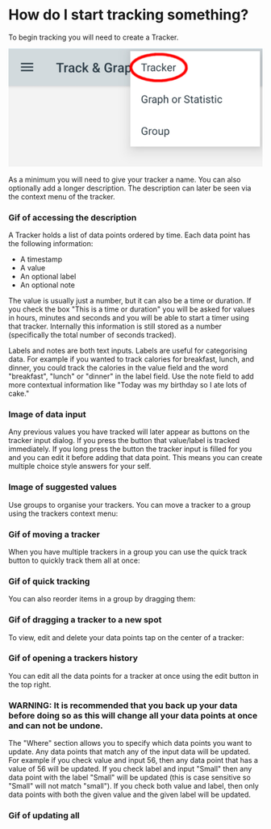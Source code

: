 # How do I start tracking something?

To begin tracking you will need to create a Tracker.

![faq_image_1_1](images/faq_image_1_1.jpg)

As a minimum you will need to give your tracker a name. You can also optionally add a longer description. The description can later be seen via the context menu of the tracker.

### Gif of accessing the description

A Tracker holds a list of data points ordered by time. Each data point has the following information:

- A timestamp
- A value 
- An optional label
- An optional note

The value is usually just a number, but it can also be a time or duration. If you check the box "This is a time or duration" you will be asked for values in hours, minutes and seconds and you will be able to start a timer using that tracker. Internally this information is still stored as a number (specifically the total number of seconds tracked).

Labels and notes are both text inputs. Labels are useful for categorising data. For example if you wanted to track calories for breakfast, lunch, and dinner, you could track the calories in the value field and the word "breakfast", "lunch" or "dinner" in the label field. Use the note field to add more contextual information like "Today was my birthday so I ate lots of cake."

### Image of data input

Any previous values you have tracked will later appear as buttons on the tracker input dialog. If you press the button that value/label is tracked immediately. If you long press the button the tracker input is filled for you and you can edit it before adding that data point. This means you can create multiple choice style answers for your self.

### Image of suggested values

Use groups to organise your trackers. You can move a tracker to a group using the trackers context menu:

### Gif of moving a tracker

When you have multiple trackers in a group you can use the quick track button to quickly track them all at once:

### Gif of quick tracking

You can also reorder items in a group by dragging them: 

### Gif of dragging a tracker to a new spot

To view, edit and delete your data points tap on the center of a tracker:

### Gif of opening a trackers history

You can edit all the data points for a tracker at once using the edit button in the top right. 

### WARNING: It is recommended that you back up your data before doing so as this will change all your data points at once and can not be undone.

The "Where" section allows you to specify which data points you want to update. Any data points that match any of the input data will be updated. For example if you check value and input 56, then any data point that has a value of 56 will be updated. If you check label and input "Small" then any data point with the label "Small" will be updated (this is case sensitive so "Small" will not match "small"). If you check both value and label, then only data points with both the given value and the given label will be updated. 

### Gif of updating all
